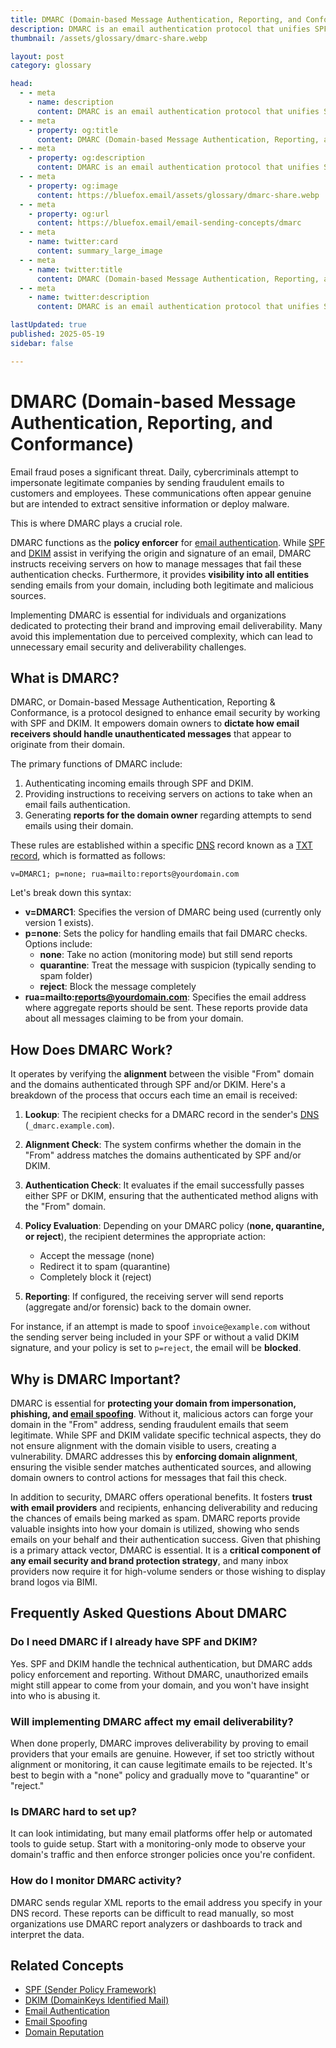 ```yaml
---
title: DMARC (Domain-based Message Authentication, Reporting, and Conformance) | BlueFox Email
description: DMARC is an email authentication protocol that unifies SPF and DKIM with policy enforcement and reporting. Learn what DMARC is, how it works, and why it matters for email security.
thumbnail: /assets/glossary/dmarc-share.webp

layout: post
category: glossary

head:
  - - meta
    - name: description
      content: DMARC is an email authentication protocol that unifies SPF and DKIM with policy enforcement and reporting. Learn what DMARC is, how it works, and why it matters for email security.
  - - meta
    - property: og:title
      content: DMARC (Domain-based Message Authentication, Reporting, and Conformance) | BlueFox Email
  - - meta
    - property: og:description
      content: DMARC is an email authentication protocol that unifies SPF and DKIM with policy enforcement and reporting. Learn what DMARC is, how it works, and why it matters for email security.
  - - meta
    - property: og:image
      content: https://bluefox.email/assets/glossary/dmarc-share.webp
  - - meta
    - property: og:url
      content: https://bluefox.email/email-sending-concepts/dmarc
  - - meta
    - name: twitter:card
      content: summary_large_image
  - - meta
    - name: twitter:title
      content: DMARC (Domain-based Message Authentication, Reporting, and Conformance) | BlueFox Email
  - - meta
    - name: twitter:description
      content: DMARC is an email authentication protocol that unifies SPF and DKIM with policy enforcement and reporting.

lastUpdated: true
published: 2025-05-19
sidebar: false

---
```


# DMARC (Domain-based Message Authentication, Reporting, and Conformance)

<div class="page-nav">
  <div class="page-nav-title">On This Page</div>
  <div class="page-nav-items">
    <a href="#what-is-dmarc">What is DMARC?</a>
    <a href="#how-does-dmarc-work">How Does DMARC Work?</a>
    <a href="#why-is-dmarc-important">Why is DMARC Important?</a>
    <a href="#frequently-asked-questions-about-dmarc">FAQ</a>
    <a href="#related-concepts">Related Concepts</a>
  </div>
</div>

<script>
document.addEventListener('DOMContentLoaded', function() {
  const headings = document.querySelectorAll('h2');
  const navLinks = document.querySelectorAll('.page-nav-items a');
  
  function highlightNavLink(id) {
    const targetLink = document.querySelector(`.page-nav-items a[href="#${id}"]`);
    if (targetLink) {
      navLinks.forEach(link => link.classList.remove('active'));
      targetLink.classList.add('active');
    }
  }
  
  function handleScroll() {
    const scrollPosition = window.scrollY + 120;
    
    let currentSection = '';
    for (let i = headings.length - 1; i >= 0; i--) {
      if (headings[i].offsetTop <= scrollPosition) {
        currentSection = headings[i].querySelector('a[id]').getAttribute('id');
        break;
      }
    }
    
    if (!currentSection && headings.length > 0) {
      currentSection = headings[headings.length-1].querySelector('a[id]').getAttribute('id');
    }
    
    highlightNavLink(currentSection);
  }
  
  navLinks.forEach(link => {
    link.addEventListener('click', function(e) {
      e.preventDefault();
      const targetId = this.getAttribute('href').substring(1);
      const targetElement = document.getElementById(targetId);
      
      if (targetElement) {
        window.scrollTo({
          top: targetElement.parentElement.offsetTop - 80,
          behavior: 'smooth'
        });
        
        history.pushState(null, null, `#${targetId}`);
        highlightNavLink(targetId);
      }
    });
  });
  
  window.addEventListener('scroll', handleScroll);
    if (window.location.hash) {
    const initialId = window.location.hash.substring(1);
    highlightNavLink(initialId);
  } else {
    handleScroll();
  }
});
</script>

<style>
.page-nav {
  position: fixed;
  right: 1.5rem;
  top: 9rem;
  width: 12rem;
  border-left: 1px solid #e2e8f0;
  padding-left: 12px;
  font-size: 0.875rem;
  z-index: 10;
}

.dark .page-nav {
  border-left: 1px solid #2d3748;
}

.page-nav-title {
  text-transform: uppercase;
  font-size: 0.75rem;
  font-weight: 600;
  color: #64748b;
  margin-bottom: 0.75rem;
}

.page-nav-items {
  display: flex;
  flex-direction: column;
  gap: 0.5rem;
}

.page-nav-items a {
  color: #64748b;
  text-decoration: none;
  padding: 3px 0;
  position: relative;
  transition: color 0.2s, transform 0.2s;
}

.page-nav-items a:hover {
  color: #13B0EE;
  transform: translateX(3px);
}

.page-nav-items a.active {
  color: #13B0EE;
  font-weight: 500;
  transform: translateX(3px);
}

.page-nav-items a:before {
  content: "";
  position: absolute;
  top: 0;
  left: -13px;
  width: 1px;
  height: 100%;
  background: transparent;
  transition: background-color 0.2s;
}

.page-nav-items a:hover:before {
  background-color: #13B0EE;
}

.page-nav-items a.active:before {
  background-color: #13B0EE;
  width: 2px;
}

/* Responsive adjustments */
@media (max-width: 1280px) {
  .page-nav {
    right: 0.5rem;
  }
}

/* Hide on small screens */
@media (max-width: 1024px) {
  .page-nav {
    display: none;
  }
}

/* Ensure section dividers are visible */
hr, .section-divider {
  height: 1px;
  background-color: #e2e8f0;
  margin: 40px 0;
  width: 100%;
  border: none;
  display: block !important;
}

.dark hr, .dark .section-divider {
  background-color: #2d3748;
}

.section-spacer {
  height: 40px;
  width: 100%;
  display: block;
  content: "";
  margin-top: 80px;
}
</style>

Email fraud poses a significant threat. Daily, cybercriminals attempt to impersonate legitimate companies by sending fraudulent emails to customers and employees. These communications often appear genuine but are intended to extract sensitive information or deploy malware.

This is where DMARC plays a crucial role.

DMARC functions as the **policy enforcer** for [email authentication](/email-sending-concepts/email-authentication). While [SPF](/email-sending-concepts/spf.md) and [DKIM](/email-sending-concepts/dkim.md) assist in verifying the origin and signature of an email, DMARC instructs receiving servers on how to manage messages that fail these authentication checks. Furthermore, it provides **visibility into all entities** sending emails from your domain, including both legitimate and malicious sources.

Implementing DMARC is essential for individuals and organizations dedicated to protecting their brand and improving email deliverability. Many avoid this implementation due to perceived complexity, which can lead to unnecessary email security and deliverability challenges.


## <a id="what-is-dmarc"></a>What is DMARC?

DMARC, or Domain-based Message Authentication, Reporting & Conformance, is a protocol designed to enhance email security by working with SPF and DKIM. It empowers domain owners to **dictate how email receivers should handle unauthenticated messages** that appear to originate from their domain.

The primary functions of DMARC include:

1. Authenticating incoming emails through SPF and DKIM.
2. Providing instructions to receiving servers on actions to take when an email fails authentication.
3. Generating **reports for the domain owner** regarding attempts to send emails using their domain.

These rules are established within a specific [DNS](/email-sending-concepts/dns) record known as a [TXT record](/email-sending-concepts/txt-record), which is formatted as follows:

`v=DMARC1; p=none; rua=mailto:reports@yourdomain.com`

Let's break down this syntax:

- **v=DMARC1**: Specifies the version of DMARC being used (currently only version 1 exists).
- **p=none**: Sets the policy for handling emails that fail DMARC checks. Options include:
  - **none**: Take no action (monitoring mode) but still send reports
  - **quarantine**: Treat the message with suspicion (typically sending to spam folder)
  - **reject**: Block the message completely
- **rua=mailto:reports@yourdomain.com**: Specifies the email address where aggregate reports should be sent. These reports provide data about all messages claiming to be from your domain.

## <a id="how-does-dmarc-work"></a>How Does DMARC Work?

It operates by verifying the **alignment** between the visible "From" domain and the domains authenticated through SPF and/or DKIM. Here's a breakdown of the process that occurs each time an email is received:

1. **Lookup**: The recipient checks for a DMARC record in the sender's [DNS](/email-sending-concepts/dns) (`_dmarc.example.com`).

2. **Alignment Check**: The system confirms whether the domain in the "From" address matches the domains authenticated by SPF and/or DKIM.

3. **Authentication Check**: It evaluates if the email successfully passes either SPF or DKIM, ensuring that the authenticated method aligns with the "From" domain.

4. **Policy Evaluation**: Depending on your DMARC policy (**none, quarantine, or reject**), the recipient determines the appropriate action:
   - Accept the message (none)
   - Redirect it to spam (quarantine)
   - Completely block it (reject)

5. **Reporting**: If configured, the receiving server will send reports (aggregate and/or forensic) back to the domain owner.

For instance, if an attempt is made to spoof `invoice@example.com` without the sending server being included in your SPF or without a valid DKIM signature, and your policy is set to `p=reject`, the email will be **blocked**.

## <a id="why-dmarc-is-important"></a>Why is DMARC Important?

DMARC is essential for **protecting your domain from impersonation, phishing, and [email spoofing](/email-sending-concepts/email-spoofing.md)**. Without it, malicious actors can forge your domain in the "From" address, sending fraudulent emails that seem legitimate. While SPF and DKIM validate specific technical aspects, they do not ensure alignment with the domain visible to users, creating a vulnerability. DMARC addresses this by **enforcing domain alignment**, ensuring the visible sender matches authenticated sources, and allowing domain owners to control actions for messages that fail this check.

In addition to security, DMARC offers operational benefits. It fosters **trust with email providers** and recipients, enhancing deliverability and reducing the chances of emails being marked as spam. DMARC reports provide valuable insights into how your domain is utilized, showing who sends emails on your behalf and their authentication success. Given that phishing is a primary attack vector, DMARC is essential. It is a **critical component of any email security and brand protection strategy**, and many inbox providers now require it for high-volume senders or those wishing to display brand logos via BIMI.

## <a id="frequently-asked-questions-about-dmarc"></a>Frequently Asked Questions About DMARC

### Do I need DMARC if I already have SPF and DKIM?
Yes. SPF and DKIM handle the technical authentication, but DMARC adds policy enforcement and reporting. Without DMARC, unauthorized emails might still appear to come from your domain, and you won't have insight into who is abusing it.

### Will implementing DMARC affect my email deliverability?
When done properly, DMARC improves deliverability by proving to email providers that your emails are genuine. However, if set too strictly without alignment or monitoring, it can cause legitimate emails to be rejected. It's best to begin with a "none" policy and gradually move to "quarantine" or "reject."

### Is DMARC hard to set up?
It can look intimidating, but many email platforms offer help or automated tools to guide setup. Start with a monitoring-only mode to observe your domain's traffic and then enforce stronger policies once you're confident.

### How do I monitor DMARC activity?
DMARC sends regular XML reports to the email address you specify in your DNS record. These reports can be difficult to read manually, so most organizations use DMARC report analyzers or dashboards to track and interpret the data.


## <a id="related-concepts"></a>Related Concepts

- [SPF (Sender Policy Framework)](/email-sending-concepts/spf)
- [DKIM (DomainKeys Identified Mail)](/email-sending-concepts/dkim)
- [Email Authentication](/email-sending-concepts/email-authentication)
- [Email Spoofing](/email-sending-concepts/email-spoofing)
- [Domain Reputation](/email-sending-concepts/domain-reputation)

<GlossaryCTA />